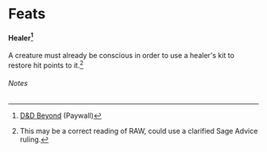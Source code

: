 Feats
======

#### Healer[^1]
A creature must already be conscious in order to use a healer's kit to restore hit points to it.[^2]

###### Notes
[^1]: [D&D Beyond](https://www.dndbeyond.com/feats/healer) (Paywall)
[^2]: This may be a correct reading of RAW, could use a clarified Sage Advice ruling.